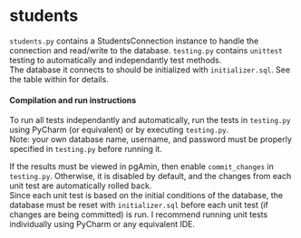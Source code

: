 # students

`students.py` contains a StudentsConnection instance to handle the connection and read/write to the database. `testing.py` contains `unittest` testing to automatically and independantly test methods.  
The database it connects to should be initialized with `initializer.sql`. See the table within for details.

#### Compilation and run instructions

To run all tests independantly and automatically, run the tests in `testing.py` using PyCharm (or equivalent) or by executing `testing.py`.  
Note: your own database name, username, and password must be properly specified in `testing.py` before running it.

If the results must be viewed in pgAmin, then enable `commit_changes` in `testing.py`. Otherwise, it is disabled by default, and the changes from each unit test are automatically rolled back.  
Since each unit test is based on the initial conditions of the database, the database must be reset with `initializer.sql` before each unit test (if changes are being committed) is run. I recommend running unit tests individually using PyCharm or any equivalent IDE.
